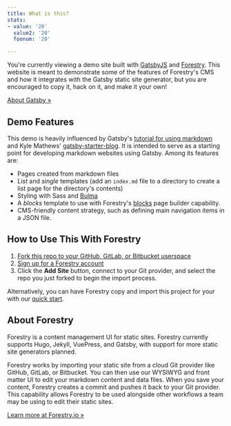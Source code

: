```yaml
---
title: What is this?
stats:
- value: '20'
  value2: '20'
  foonum: '20'

---
```

You're currently viewing a demo site built with [GatsbyJS](https://www.gatsbyjs.org/) and [Forestry](https://forestry.io). This website is meant to demonstrate some of the features of Forestry's CMS and how it integrates with the Gatsby static site generator, but you are encouraged to copy it, hack on it, and make it your own!

[About Gatsby »](/about-the-ssg)

## Demo Features
This demo is heavily influenced by Gatsby's [tutorial for using markdown](https://www.gatsbyjs.org/docs/adding-markdown-pages/) and Kyle Mathews' [gatsby-starter-blog](https://github.com/gatsbyjs/gatsby-starter-blog). It is intended to serve as a starting point for developing markdown websites using Gatsby. Among its features are:

- Pages created from markdown files
- _List_ and _single_ templates (add an `index.md` file to a directory to create a list page for the directory's contents)
- Styling with Sass and [Bulma](https://bulma.io)
- A _blocks_ template to use with Forestry's [blocks](https://forestry.io/docs/settings/fields/blocks/) page builder capability.
- CMS-friendly content strategy, such as defining main navigation items in a JSON file.

## How to Use This With Forestry

1. [Fork this repo to your GitHub, GitLab, or Bitbucket userspace](https://github.com/forestryio/gatsby-starter-forestry)
2. [Sign up for a Forestry account](https://app.forestry.io/signup)
3. Click the **Add Site** button, connect to your Git provider, and select the repo you just forked to begin the import process.

Alternatively, you can have Forestry copy and import this project for your with our [quick start](https://app.forestry.io/quick-start?repo=forestryio/gatsby-starter-forestry&branch=master&engine=gatsby).

## About Forestry

Forestry is a content management UI for static sites. Forestry currently supports Hugo, Jekyll, VuePress, and Gatsby, with support for more static site generators planned.

Forestry works by importing your static site from a cloud Git provider like GitHub, GitLab, or Bitbucket. You can then use our WYSIWYG and front matter UI to edit your markdown content and data files. When you save your content, Forestry creates a commit and pushes it back to your Git provider. This capability allows Forestry to be used alongside other workflows a team may be using to edit their static sites.

[Learn more at Forestry.io »](https://forestry.io)